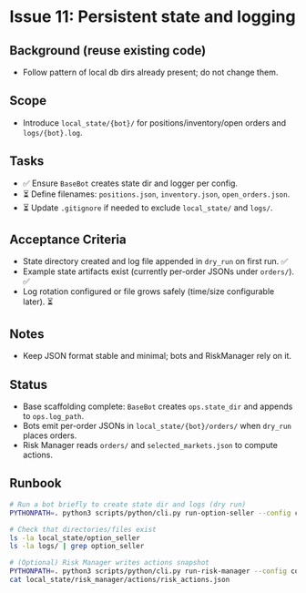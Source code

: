 # Issue 11: Persistent state and logging

## Background (reuse existing code)
- Follow pattern of local db dirs already present; do not change them.

## Scope
- Introduce `local_state/{bot}/` for positions/inventory/open orders and `logs/{bot}.log`.

## Tasks
- ✅ Ensure `BaseBot` creates state dir and logger per config.
- ⏳ Define filenames: `positions.json`, `inventory.json`, `open_orders.json`.
- ⏳ Update `.gitignore` if needed to exclude `local_state/` and `logs/`.

## Acceptance Criteria
- State directory created and log file appended in `dry_run` on first run. ✅
- Example state artifacts exist (currently per-order JSONs under `orders/`). ✅
- Log rotation configured or file grows safely (time/size configurable later). ⏳

## Notes
- Keep JSON format stable and minimal; bots and RiskManager rely on it.

## Status
- Base scaffolding complete: `BaseBot` creates `ops.state_dir` and appends to `ops.log_path`.
- Bots emit per-order JSONs in `local_state/{bot}/orders/` when `dry_run` places orders.
- Risk Manager reads `orders/` and `selected_markets.json` to compute actions.

## Runbook
```bash
# Run a bot briefly to create state dir and logs (dry run)
PYTHONPATH=. python3 scripts/python/cli.py run-option-seller --config configs/option_seller.yaml --duration 10

# Check that directories/files exist
ls -la local_state/option_seller
ls -la logs/ | grep option_seller

# (Optional) Risk Manager writes actions snapshot
PYTHONPATH=. python3 scripts/python/cli.py run-risk-manager --config configs/risk.yaml --duration 10
cat local_state/risk_manager/actions/risk_actions.json
```
